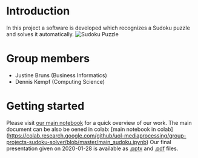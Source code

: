 # Introduction
In this project a software is developed which recognizes a Sudoku puzzle and solves it automatically.
![Sudoku Puzzle](https://github.com/uol-mediaprocessing/group-projects-sudoku-solver/blob/master/Aufgabe.jpg?raw=1)

# Group members
* Justine Bruns (Business Informatics)
* Dennis Kempf (Computing Science)

# Getting started
Please visit [our main notebook](https://github.com/uol-mediaprocessing/group-projects-sudoku-solver/blob/master/main_sudoku.ipynb) for a quick overview of our work. The main document can be also be oened in colab: [main notebook in colab]
(https://colab.research.google.com/github/uol-mediaprocessing/group-projects-sudoku-solver/blob/master/main_sudoku.ipynb)
Our final presentation given on 2020-01-28 is available as [.pptx](https://github.com/uol-mediaprocessing/group-projects-sudoku-solver/blob/master/main_presentation.pptx) and [.pdf](https://github.com/uol-mediaprocessing/group-projects-sudoku-solver/blob/master/main_presentation.pdf) files.
